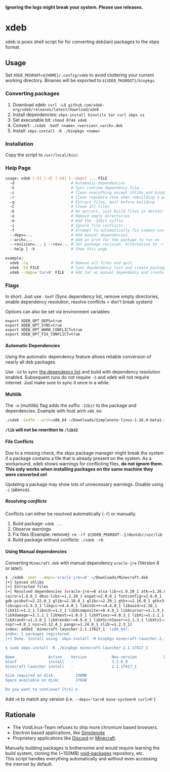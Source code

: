 #### Ignoring the logs might break your system. Please use releases.

# xdeb
xdeb is posix shell script for for converting deb(ian) packages to the xbps format.

## Usage

Set `XDEB_PKGROOT=${HOME}/.config/xdeb` to avoid cluttering your current working directory.
Binaries will be exported to `${XDEB_PKGROOT}/binpkgs`.

### Converting packages
1. Download xdeb: `curl -LO github.com/xdeb-org/xdeb/releases/latest/download/xdeb`
2. Install dependencies: `xbps-install binutils tar curl xbps xz`
3. Set executable bit: `chmod 0744 xdeb`
4. Convert: `./xdeb -Sedf <name>_<version>_<arch>.deb`
5. Install: `xbps-install -R ./binpkgs <name>`

### Installation
Copy the script to `/usr/local/bin/`.

### Help Page
```sh
usage: xdeb [-S] [-d] [-Sd] [--deps] ... FILE
  -d                         # Automatic dependencies
  -S                         # Sync runtime dependency file
  -c                         # Clean everything except shlibs and binpkgs
  -r                         # Clean repodata (Use when rebuilding a package)
  -q                         # Extract files, quit before building
  -C                         # Clean all files
  -b                         # No extract, just build files in destdir
  -e                         # Remove empty directories
  -m                         # Add the -32bit suffix
  -i                         # Ignore file conflicts
  -f                         # Attempt to automatically fix common conflicts
  --deps=...                 # Add manual dependencies
  --arch=...                 # Add an arch for the package to run on
  --revision=... | --rev=... # Set package revision. Alternative to -r
  --help | -h                # Show this page

example:
  xdeb -Cq                   # Remove all files and quit
  xdeb -Sd FILE              # Sync depdendency list and create package
  xdeb --deps='tar>0' FILE   # Add tar as manual dependency and create package
```

### Flags
In short: Just use `-Sedf` (Sync dependency list, remove empty directories, enable dependency resolution, resolve conflicts = don't break system)

Options can also be set via environment variables:
```
export XDEB_OPT_DEPS=true
export XDEB_OPT_SYNC=true
export XDEB_OPT_WARN_CONFLICT=true
export XDEB_OPT_FIX_CONFLICT=true
```

#### Automatic Dependencies
Using the automatic dependency feature allows reliable conversion of nearly all deb packages.

Use `-Sd` to sync [the dependency list](https://raw.githubusercontent.com/void-linux/void-packages/master/common/shlibs) and build with dependency resolution enabled.
Subsequent runs do not require `-S` and xdeb will not require internet. Just make sure to sync it once in a while.

#### Multilib
The `-m` (multilib) flag adds the suffix `-32bit` to the package and dependencies.
Example with host arch `x86_64`:
```sh
./xdeb -Sedfm --arch=x86_64 ~/Downloads/Simplenote-linux-1.16.0-beta1-i386.deb
```
**`/lib` will not be rewritten to `/lib32`**

#### File Conflicts
Due to a missing check, the xbps package manager might break the system if a package contains a file that is already present on the system.
As a workaround, xdeb shows warnings for conflicting files, **do not ignore them**.
**This only works when installing packages on the same machine they were converted on!**

Updating a package may show lots of unnecessary warnings. Disable using `-i` (s**i**lence).

##### Resolving conflicts
Conflicts can either be resolved automatically (`-f`) or manually.

1. Build package: `xdeb ...`
2. Observe warnings
3. Fix files (Example: remove): `rm -rf ${XDEB_PKGROOT-.}/destdir/usr/lib`
4. Build package without conflicts: `./xdeb -rb`

#### Using Manual dependencies
Converting `Minecraft.deb` with manual dependency `oracle-jre` (Version 8 or later):
```sh
$ ./xdeb -Sedr --deps='oracle-jre>=8' ~/Downloads/Minecraft.deb
[+] Synced shlibs
[+] Extracted files
[+] Resolved dependencies (oracle-jre>=8 alsa-lib>=1.0.20_1 atk>=1.26.0_1
cairo>=1.8.6_1 dbus-libs>=1.2.10_1 expat>=2.0.0_1 fontconfig>=2.6.0_1
gdk-pixbuf>=2.22.0_1 glib>=2.18.0_1 glibc>=2.29_1 gtk+>=2.16.0_1 gtk+3>=3.0.0_1
libcups>=1.5.3_1 libgcc>=4.4.0_1 libstdc++>=4.4.0_1 libuuid>=2.18_1
libX11>=1.2_1 libxcb>=1.2_1 libXcomposite>=0.4.0_1 libXcursor>=1.1.9_1
libXdamage>=1.1.1_1 libXext>=1.0.5_1 libXfixes>=4.0.3_1 libXi>=1.2.1_1
libXrandr>=1.3.0_1 libXrender>=0.9.4_1 libXScrnSaver>=1.1.3_1 libXtst>=1.0.3_1
nspr>=4.8_1 nss>=3.12.4_1 pango>=1.24.0_1 zlib>=1.2.3_1)
index: added `minecraft-launcher-2.1.17627_1' (x86_64).
index: 1 packages registered.
[+] Done. Install using `xbps-install -R binpkgs minecraft-launcher-2.1.17627_1`

$ sudo xbps-install -R ./binpkgs minecraft-launcher-2.1.17417_1

Name               Action    Version           New version            Download size
GConf              install   -                 3.2.6_9                - 
minecraft-launcher install   -                 2.1.17417_1            - 

Size required on disk:         198MB
Space available on disk:       276GB

Do you want to continue? [Y/n] n
```
Add `>0` to match any version (i.e. `--deps='tar>0 base-system>0 curl>0'`)

## Rationale

- The VoidLinux-Team refuses to ship more chromium based browsers.
- Electron based applications, like [Simplenote](https://simplenote.com/)
- Proprietary applications like [Discord](https://discord.gg) or [Minecraft](https://minecraft.net).

Manually building packages is bothersome and would require learning the build system, cloning the (~150MB) [void-packages](https://github.com/void-linux/void-packages) repository, etc.<br>
This script handles everything automatically and without even accessing the internet by default.
